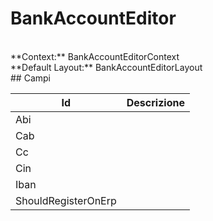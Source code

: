 
# BankAccountEditor

<br/>
**Context:** BankAccountEditorContext
<br/>
**Default Layout:** BankAccountEditorLayout



<br/>
## Campi

| Id | Descrizione | 
| --- | --- | 
| Abi |  | 
| Cab |  | 
| Cc |  | 
| Cin |  | 
| Iban |  | 
| ShouldRegisterOnErp |  | 

